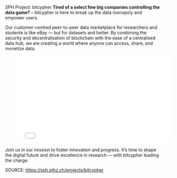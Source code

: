 SPH Project: bitcypher
__Tired of a select few big companies controlling the data game?__ – bitcypher is here to break up the data monopoly and empower users. 

Our customer-centred peer-to-peer data marketplace for researchers and students is like eBay — but for datasets and better. By combining the security and decentralisation of blockchain with the ease of a centralised data hub, we are creating a world where anyone can access, share, and monetize data. 

<figure><iframe frameborder="0" src="//www.youtube.com/embed/H_VTTNDpKo4" style="width:500px;height:281px;"></iframe></figure>

  
Join us in our mission to foster innovation and progress. It’s time to shape the digital future and drive excellence in research — with bitcypher leading the charge.


SOURCE: https://sph.ethz.ch/projects/bitcypher